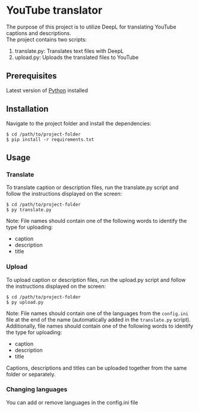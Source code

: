 # YouTube translator

The purpose of this project is to utilize DeepL for translating YouTube captions and descriptions.  
The project contains two scripts:
1. translate.py: Translates text files with DeepL
2. upload.py: Uploads the translated files to YouTube

## Prerequisites

Latest version of [Python](https://www.python.org/downloads/) installed

## Installation

Navigate to the project folder and install the dependencies:
```
$ cd /path/to/project-folder
$ pip install -r requirements.txt
```

## Usage

### Translate
To translate caption or description files, run the translate.py script and follow the instructions displayed on the screen:
```
$ cd /path/to/project-folder 
$ py translate.py
```
Note: File names should contain one of the following words to identify the type for uploading:
* caption
* description
* title

### Upload
To upload caption or description files, run the upload.py script and follow the instructions displayed on the screen:
```
$ cd /path/to/project-folder 
$ py upload.py
```
Note: File names should contain one of the languages from the `config.ini` file at the end of the name (automatically added in the `translate.py` script). Additionally, file names should contain one of the following words to identify the type for uploading:
* caption
* description
* title

Captions, descriptions and titles can be uploaded together from the same folder or separately.

### Changing languages

You can add or remove languages in the config.ini file